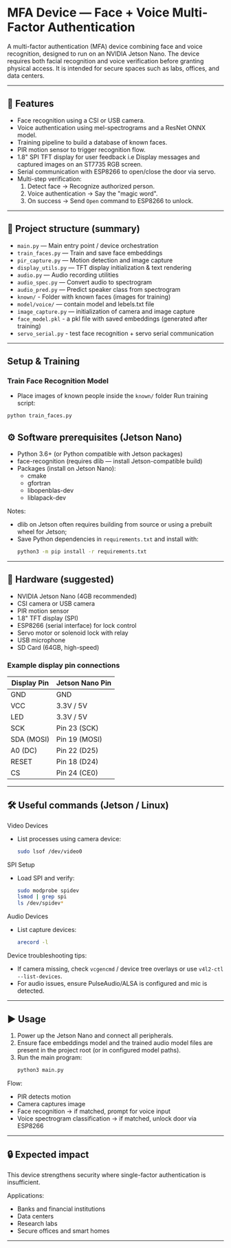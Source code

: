# MFA Device — Face + Voice Multi-Factor Authentication

A multi-factor authentication (MFA) device combining face and voice recognition, designed to run on an NVIDIA Jetson Nano. The device requires both facial recognition and voice verification before granting physical access. It is intended for secure spaces such as labs, offices, and data centers.

---

## 🚀 Features
- Face recognition using a CSI or USB camera.
- Voice authentication using mel-spectrograms and a ResNet ONNX model.
- Training pipeline to build a database of known faces.
- PIR motion sensor to trigger recognition flow.
- 1.8" SPI TFT display for user feedback i.e Display messages and   captured images on an ST7735 RGB screen.
- Serial communication with ESP8266 to open/close the door via servo.
- Multi-step verification:
  1. Detect face → Recognize authorized person.
  2. Voice authentication → Say the "magic word".
  3. On success → Send `Open` command to ESP8266 to unlock.
---

## 📂 Project structure (summary)
- `main.py` — Main entry point / device orchestration  
- `train_faces.py` — Train and save face embeddings
- `pir_capture.py` — Motion detection and image capture  
- `display_utils.py` — TFT display initialization & text rendering  
- `audio.py` — Audio recording utilities  
- `audio_spec.py` — Convert audio to spectrogram  
- `audio_pred.py` — Predict speaker class from spectrogram  
- `known/` - Folder with known faces (images for training) 
- `model/voice/` — contain model and lebels.txt file
- `image_capture.py` — initialization of camera and image capture
- `face_model.pkl`  - a pkl file with saved embeddings (generated after training)
- `servo_serial.py` - test face recognition + servo serial communication
---

## Setup & Training

### Train Face Recognition Model
- Place images of known people inside the `known/` folder
Run training script:

```bash
python train_faces.py
```

## ⚙️ Software prerequisites (Jetson Nano)
- Python 3.6+ (or Python compatible with Jetson packages)
- face-recognition (requires dlib — install Jetson-compatible build)
- Packages (install on Jetson Nano):
  - cmake
  - gfortran
  - libopenblas-dev
  - liblapack-dev

Notes:
- dlib on Jetson often requires building from source or using a prebuilt wheel for Jetson;
- Save Python dependencies in `requirements.txt` and install with:
  ```bash
  python3 -m pip install -r requirements.txt
  ```

---

## 🔧 Hardware (suggested)
- NVIDIA Jetson Nano (4GB recommended)
- CSI camera or USB camera
- PIR motion sensor
- 1.8" TFT display (SPI)
- ESP8266 (serial interface) for lock control
- Servo motor or solenoid lock with relay
- USB microphone
- SD Card (64GB, high-speed)

### Example display pin connections
| Display Pin | Jetson Nano Pin |
|-------------|-----------------|
| GND         | GND             |
| VCC         | 3.3V / 5V       |
| LED         | 3.3V / 5V       |
| SCK         | Pin 23 (SCK)    |
| SDA (MOSI)  | Pin 19 (MOSI)   |
| A0 (DC)     | Pin 22 (D25)    |
| RESET       | Pin 18 (D24)    |
| CS          | Pin 24 (CE0)    |

---

## 🛠️ Useful commands (Jetson / Linux)
Video Devices
- List processes using camera device:
  ```bash
  sudo lsof /dev/video0
  ```

SPI Setup
- Load SPI and verify:
  ```bash
  sudo modprobe spidev
  lsmod | grep spi
  ls /dev/spidev*
  ```

Audio Devices
- List capture devices:
  ```bash
  arecord -l
  ```

Device troubleshooting tips:
- If camera missing, check `vcgencmd` / device tree overlays or use `v4l2-ctl --list-devices`.
- For audio issues, ensure PulseAudio/ALSA is configured and mic is detected.

---

## ▶️ Usage

1. Power up the Jetson Nano and connect all peripherals.
2. Ensure face embeddings model and the trained audio model files are present in the project root (or in configured model paths).
3. Run the main program:
   ```bash
   python3 main.py
   ```

Flow:
- PIR detects motion
- Camera captures image
- Face recognition → if matched, prompt for voice input
- Voice spectrogram classification → if matched, unlock door via ESP8266

---

## 🔒 Expected impact

This device strengthens security where single-factor authentication is insufficient.

Applications:
- Banks and financial institutions
- Data centers
- Research labs
- Secure offices and smart homes

---
